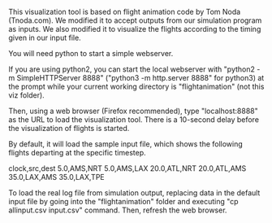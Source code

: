 This visualization tool is based on flight animation
code by Tom Noda (Tnoda.com). We modified it to accept
outputs from our simulation program as inputs. We also
modified it to visualize the flights according to the
timing given in our input file.

You will need python to start a simple webserver.

If you are using python2, you can start the local 
webserver with "python2 -m SimpleHTTPServer 8888"
("python3 -m http.server 8888" for python3) at the
prompt while your current working directory is
"flightanimation" (not this viz folder).

Then, using a web browser (Firefox recommended),
type "localhost:8888" as the URL to load the
visualization tool. There is a 10-second delay
before the visualization of flights is started.

By default, it will load the sample input file,
which shows the following flights departing at
the specific timestep.

clock,src,dest
5.0,AMS,NRT
5.0,AMS,LAX
20.0,ATL,NRT
20.0,ATL,AMS
35.0,LAX,AMS
35.0,LAX,TPE

To load the real log file from simulation output,
replacing data in the default input file by going
into the "flightanimation" folder and executing
"cp allinput.csv input.csv" command. Then, refresh
the web browser.
